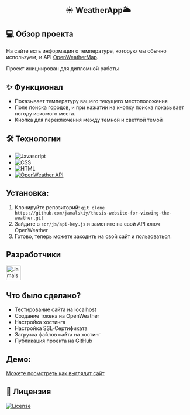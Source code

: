 ## <p align="center">☀ WeatherApp🌥</p>

## 💻 Обзор проекта

На сайте есть информация о температуре, которую мы обычно используем, и API [OpenWeatherMap](https://openweathermap.org/).

Проект инициирован для дипломной работы

## ✨ Функционал

- Показывает температуру вашего текущего местоположения
- Поле поиска городов, и при нажатии на кнопку поиска показывает погоду искомого места.
- Кнопка для переключения между темной и светлой темой

## 🛠 Технологии

- ![Javascript](https://img.shields.io/badge/JavaScript-323330?style=for-the-badge&logo=javascript&logoColor=F7DF1E)
- ![CSS](https://img.shields.io/badge/CSS3-1572B6?style=for-the-badge&logo=css3&logoColor=white)
- ![HTML](https://img.shields.io/badge/HTML5-E34F26?style=for-the-badge&logo=html5&logoColor=white)
- <a href="https://openweathermap.org/"><img alt="OpenWeather API" src="https://img.shields.io/badge/OpenWeather_API-eb6e4c?style=for-the-badge&logoColor=white"></a>

## **Установка:**
1. Клонируйте репозиторий: ```git clone https://github.com/jamalskiy/thesis-website-for-viewing-the-weather.git```
2. Зайдите в ```scr/js/api-key.js``` и замените на свой API ключ OpenWeather
3. Готово, теперь можете заходить на свой сайт и пользоваться.

## Разработчики

<a href="https://github.com/jamalskiy"><img src="https://avatars.githubusercontent.com/u/155892199?v=4" alt="Jamalskiy" width="40" height="40"></a>

## Что было сделано?

- Тестирование сайта на localhost
- Создание токена на OpenWeather
- Настройка хостинга
- Настройка SSL-Сертификата
- Загрузка файлов сайта на хостинг
- Публикация проекта на GitHub

## Демо:
[Можете посмотреть как выглядит сайт](https://userbots.ru)

## 📝 Лицензия

[![License](https://img.shields.io/github/license/Aliine98/snapclima-imersao-frontend?logo=m&style=for-the-badge)](LICENSE.txt)

